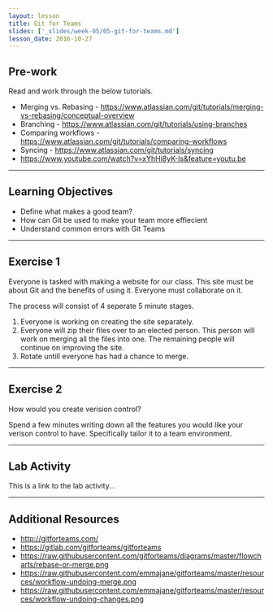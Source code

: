 ```yaml
---
layout: lesson
title: Git for Teams
slides: ['_slides/week-05/05-git-for-teams.md']
lesson_date: 2016-10-27
---
```


## Pre-work
Read and work through the below tutorials.

- Merging vs. Rebasing - https://www.atlassian.com/git/tutorials/merging-vs-rebasing/conceptual-overview
- Branching - https://www.atlassian.com/git/tutorials/using-branches
- Comparing workflows - https://www.atlassian.com/git/tutorials/comparing-workflows
- Syncing - https://www.atlassian.com/git/tutorials/syncing
- https://www.youtube.com/watch?v=xYhHi8yK-Is&feature=youtu.be


---

## Learning Objectives

- Define what makes a good team?
- How can Git be used to make your team more effiecient 
- Understand common errors with Git Teams


---

## Exercise 1

Everyone is tasked with making a website for our class. This site must be about Git and the benefits of using it. Everyone must collaborate on it. 

The process will consist of 4 seperate 5 minute stages. 
1. Everyone is working on creating the site separately.
2. Everyone will zip their files over to an elected person. This person will work on merging all the files into one. The remaining people will continue on improving the site. 
3. Rotate untill everyone has had a chance to merge.


---

## Exercise 2

How would you create verision control?

Spend a few minutes writing down all the features you would like your verison control to have. Specifically tailor it to a team environment. 

---

## Lab Activity

This is a link to the lab activity...

---

## Additional Resources
- http://gitforteams.com/
- https://gitlab.com/gitforteams/gitforteams  
- https://raw.githubusercontent.com/gitforteams/diagrams/master/flowcharts/rebase-or-merge.png
- https://raw.githubusercontent.com/emmajane/gitforteams/master/resources/workflow-undoing-merge.png
- https://raw.githubusercontent.com/emmajane/gitforteams/master/resources/workflow-undoing-changes.png
